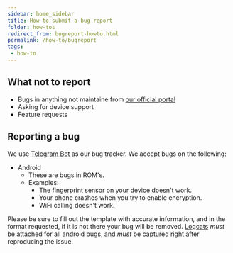 ```yaml
---
sidebar: home_sidebar
title: How to submit a bug report
folder: how-tos
redirect_from: bugreport-howto.html
permalink: /how-to/bugreport
tags:
 - how-to
---
```


## What not to report
  - Bugs in anything not maintaine from [our official portal](https://melles1991.github.io/)
  - Asking for device support
  - Feature requests

## Reporting a bug

We use [Telegram Bot](https://t.me/craft_rom_report_bot) as our bug tracker.
We accept bugs on the following:

  - Android
    - These are bugs in ROM's.
    - Examples:
      - The fingerprint sensor on your device doesn't work.
      - Your phone crashes when you try to enable encryption.
      - WiFi calling doesn't work.

Please be sure to fill out the template with accurate information, and in the format requested, if it is not there your bug will be removed. [Logcats](logcat.html) *must* be attached for all android bugs, and *must* be captured right after reproducing the issue.